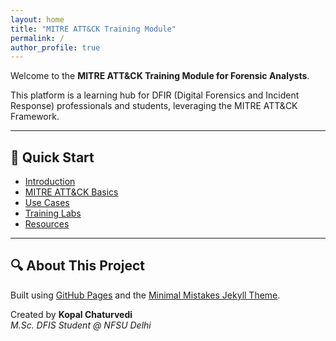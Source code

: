 ```yaml
---
layout: home
title: "MITRE ATT&CK Training Module"
permalink: /
author_profile: true
---
```


Welcome to the **MITRE ATT&CK Training Module for Forensic Analysts**.

This platform is a learning hub for DFIR (Digital Forensics and Incident Response) professionals and students, leveraging the MITRE ATT&CK Framework.

---

## 📘 Quick Start

- [Introduction](/mitre-module/introduction/)
- [MITRE ATT&CK Basics](/mitre-module/basics/)
- [Use Cases](/mitre-module/use-cases/)
- [Training Labs](/mitre-module/labs/)
- [Resources](/mitre-module/resources/)

---

## 🔍 About This Project

Built using [GitHub Pages](https://pages.github.com/) and the [Minimal Mistakes Jekyll Theme](https://mmistakes.github.io/minimal-mistakes/).

Created by **Kopal Chaturvedi**  
*M.Sc. DFIS Student @ NFSU Delhi*
